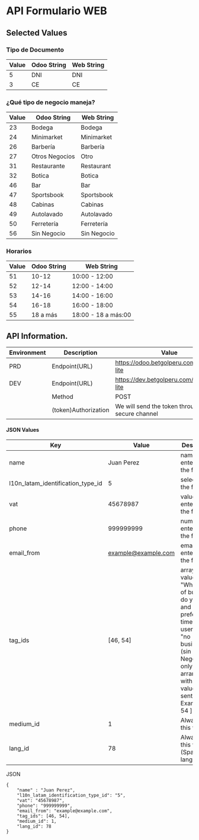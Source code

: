 # API Formulario WEB

## Selected Values 

### Tipo de Documento
| Value | Odoo String | Web String |
|--|--|--|
| 5 | DNI |DNI|
| 3 | CE |CE|
###  ¿Qué tipo de negocio maneja?
| Value | Odoo String | Web String |
|--|--|--|
| 23 | Bodega | Bodega |
| 24 | Minimarket | Minimarket |
| 26 | Barbería | Barbería |
| 27 | Otros Negocios | Otro |
| 31 | Restaurante | Restaurant |
| 32 | Botica | Botica |
| 46 | Bar | Bar |
| 47 | Sportsbook | Sportsbook |
| 48 | Cabinas | Cabinas |
| 49 | Autolavado | Autolavado |
| 50 | Ferretería | Ferretería |
| 56 | Sin Negocio  | Sin Negocio | 

### Horarios
| Value | Odoo String | Web String |
|--|--|--|
| 51 | 10-12 | 10:00 - 12:00 |
| 52 | 12-14 | 12:00 - 14:00 |
| 53 | 14-16 | 14:00 - 16:00 |
| 54 | 16-18 | 16:00 - 18:00 |
| 55 | 18 a más | 18:00 - 18 a más:00 |


## API Information.

|Environment| Description | Value      |
| -----------| ------|----------|
|PRD| Endpoint(URL) | https://odoo.betgolperu.com/util/lead-lite |
|DEV| Endpoint(URL) | https://dev.betgolperu.com/util/lead-lite|
|| Method| POST |
|| (token)Authorization | We will send the token through a secure channel

#### JSON Values

|Key| Value | Description |
| --| --| --|
| name| Juan Perez | name entered in the form |
| l10n_latam_identification_type_id | 5 | selected in the form |
| vat | 45678987 | value entered in the form |
| phone| 999999999 | number entered in the form |
| email_from | example@example.com | email entered in the form |
|tag_ids | [46, 54] | array with values from "What kind of business do you run?"  and preferred time. If the user selects "no business" (sin Negocio), only the arrangement with a single value will be sent Example [ 54 ]
| medium_id| 1 | Always use this value
| lang_id | 78 | Always use this value (Spanish language)

JSON
```
{
    "name" : "Juan Perez",
    "l10n_latam_identification_type_id": "5",
    "vat": "45678987",
    "phone": "999999999",
    "email_from": "example@example.com",
    "tag_ids": [46, 54],
    "medium_id": 1,
    "lang_id": 78
}
```

